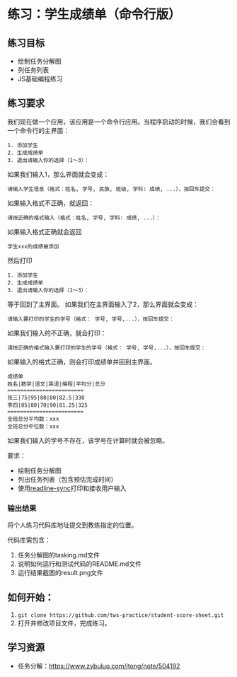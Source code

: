 # 练习：学生成绩单（命令行版）

## 练习目标

- 绘制任务分解图
- 列任务列表
- JS基础编程练习

## 练习要求

我们现在做一个应用，该应用是一个命令行应用。当程序启动的时候，我们会看到一个命令行的主界面：

```
1. 添加学生
2. 生成成绩单
3. 退出请输入你的选择（1～3）：
```

如果我们输入1，那么界面就会变成：

```
请输入学生信息（格式：姓名, 学号, 民族, 班级, 学科: 成绩, ...），按回车提交：
```

如果输入格式不正确，就返回：

```
请按正确的格式输入（格式：姓名, 学号, 学科: 成绩, ...）：
```

如果输入格式正确就会返回

```
学生xxx的成绩被添加
```

然后打印

```
1. 添加学生
2. 生成成绩单
3. 退出请输入你的选择（1～3）：
```

等于回到了主界面。 
如果我们在主界面输入了2，那么界面就会变成：

```
请输入要打印的学生的学号（格式： 学号, 学号,...），按回车提交：
```

如果我们输入的不正确，就会打印：

```
请按正确的格式输入要打印的学生的学号（格式： 学号, 学号,...），按回车提交：
```

如果输入的格式正确，则会打印成绩单并回到主界面。

```
成绩单
姓名|数学|语文|英语|编程|平均分|总分
========================
张三|75|95|80|80|82.5|330
李四|85|80|70|90|81.25|325
========================
全班总分平均数：xxx
全班总分中位数：xxx
```

如果我们输入的学号不存在，该学号在计算时就会被忽略。

要求：

- 绘制任务分解图
- 列出任务列表（包含预估完成时间）
- 使用[readline-sync](https://www.npmjs.com/package/readline-sync)打印和接收用户输入

### 输出结果

将个人练习代码库地址提交到教练指定的位置。

代码库需包含：

1. 任务分解图的tasking.md文件
2. 说明如何运行和测试代码的README.md文件
3. 运行结果截图的result.png文件

## 如何开始：

1. `git clone https://github.com/tws-practice/student-score-sheet.git`
2. 打开并修改项目文件，完成练习。

## 学习资源

- 任务分解：https://www.zybuluo.com/jtong/note/504192


